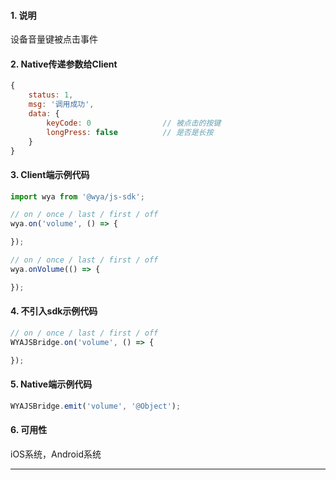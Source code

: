 #### 1. 说明

设备音量键被点击事件

#### 2. Native传递参数给Client

```javascript
{
	status: 1,
	msg: '调用成功',
	data: {
		keyCode: 0                // 被点击的按键
		longPress: false          // 是否是长按
	}
}
```

#### 3. Client端示例代码

```javascript
import wya from '@wya/js-sdk';

// on / once / last / first / off
wya.on('volume', () => {

});

// on / once / last / first / off
wya.onVolume(() => {

});
```

#### 4. 不引入sdk示例代码

```javascript
// on / once / last / first / off
WYAJSBridge.on('volume', () => {

});
```

#### 5. Native端示例代码

```javascript
WYAJSBridge.emit('volume', '@Object');
```

#### 6. 可用性

iOS系统，Android系统

---------

